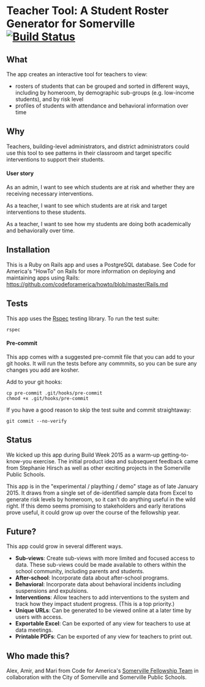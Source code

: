 # Teacher Tool: A Student Roster Generator for Somerville [![Build Status](https://travis-ci.org/codeforamerica/somerville-teacher-tool.svg?branch=master)][travis]
[travis]: https://travis-ci.org/codeforamerica/somerville-teacher-tool

## What
The app creates an interactive tool for teachers to view:

* rosters of students that can be grouped and sorted in different ways, including by homeroom, by demographic sub-groups (e.g. low-income students), and by risk level
* profiles of students with attendance and behavioral information over time

## Why
Teachers, building-level administrators, and district administrators could use this tool to see patterns in their classroom and target specific interventions to support their students. 

#### User story
As an admin, I want to see which students are at risk and whether they are receiving necessary interventions.

As a teacher, I want to see which students are at risk and target interventions to these students.

As a teacher, I want to see how my students are doing both academically and behaviorally over time.

## Installation
This is a Ruby on Rails app and uses a PostgreSQL database. See Code for America's "HowTo" on Rails for more information on deploying and maintaining apps using Rails: https://github.com/codeforamerica/howto/blob/master/Rails.md

## Tests
This app uses the [Rspec](https://www.relishapp.com/rspec/rspec-rails/v/3-2/docs) testing library. To run the test suite:

```
rspec
```

#### Pre-commit
This app comes with a suggested pre-commit file that you can add to your git hooks. It will run the tests before any commmits, so you can be sure any changes you add are kosher.

Add to your git hooks: 

```
cp pre-commit .git/hooks/pre-commit
chmod +x .git/hooks/pre-commit 
```

If you have a good reason to skip the test suite and commit straightaway:

```
git commit --no-verify
```

## Status
We kicked up this app during Build Week 2015 as a warm-up getting-to-know-you exercise. The initial product idea and subsequent feedback came from Stephanie Hirsch as well as other exciting projects in the Somerville Public Schools. 

This app is in the "experimental / plaything / demo" stage as of late January 2015. It draws from a single set of de-identified sample data from Excel to generate risk levels by homeroom, so it can't do anything useful in the wild right. If this demo seems promising to stakeholders and early iterations prove useful, it could grow up over the course of the fellowship year.


## Future? 
This app could grow in several different ways.
* __Sub-views__:  Create sub-views with more limited and focused access to data. These sub-views could be made available to others within the school community, including parents and students. 
* __After-school__:  Incorporate data about after-school programs. 
* __Behavioral__:  Incorporate data about behavioral incidents including suspensions and expulsions. 
* __Interventions__:  Allow teachers to add interventions to the system and track how they impact student progress. (This is a top priority.)
* __Unique URLs__: Can be generated to be viewed online at a later time by users with access.
* __Exportable Excel__: Can be exported of any view for teachers to use at data meetings. 
* __Printable PDFs__: Can be exported of any view for teachers to print out. 

## Who made this?
Alex, Amir, and Mari from Code for America's [Somerville Fellowship Team](http://www.codeforamerica.org/governments/somerville/) in collaboration with the City of Somerville and Somerville Public Schools.